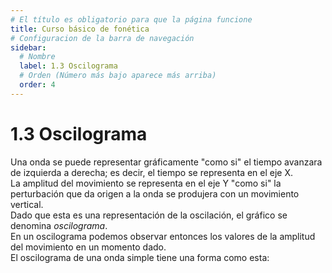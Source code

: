 ```yaml
---
# El título es obligatorio para que la página funcione
title: Curso básico de fonética
# Configuracion de la barra de navegación
sidebar:
  # Nombre
  label: 1.3 Oscilograma
  # Orden (Número más bajo aparece más arriba)
  order: 4
---
```

# 1.3 Oscilograma

Una onda se puede representar gráficamente "como si" el tiempo avanzara de izquierda a derecha; es decir, el tiempo se representa en el eje X.
<br>
La amplitud del movimiento se representa en el eje Y "como si" la perturbación que da origen a la onda se produjera con un movimiento vertical.
<br>
Dado que esta es una representación de la oscilación, el gráfico se denomina *oscilograma*.
<br>
En un oscilograma podemos observar entonces los valores de la amplitud del movimiento en un momento dado.
<br> 
El oscilograma de una onda simple tiene una forma como esta:

